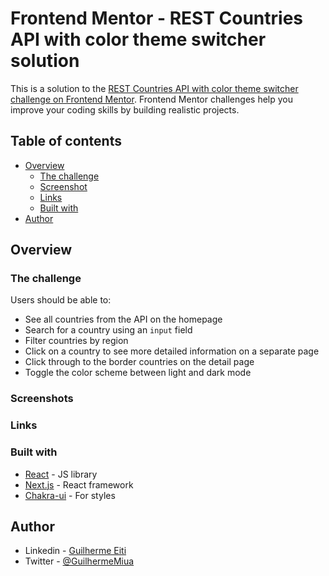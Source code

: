 # Frontend Mentor - REST Countries API with color theme switcher solution

This is a solution to the [REST Countries API with color theme switcher challenge on Frontend Mentor](https://www.frontendmentor.io/challenges/rest-countries-api-with-color-theme-switcher-5cacc469fec04111f7b848ca). Frontend Mentor challenges help you improve your coding skills by building realistic projects.

## Table of contents

- [Overview](#overview)
  - [The challenge](#the-challenge)
  - [Screenshot](#screenshot)
  - [Links](#links)
  - [Built with](#built-with)
- [Author](#author)

## Overview

### The challenge

Users should be able to:

- See all countries from the API on the homepage
- Search for a country using an `input` field
- Filter countries by region
- Click on a country to see more detailed information on a separate page
- Click through to the border countries on the detail page
- Toggle the color scheme between light and dark mode

### Screenshots

<!-- ![](./screenshot.jpg) -->

### Links

<!-- - Live Site URL: [Add live site URL here](https://your-live-site-url.com) -->

### Built with

- [React](https://reactjs.org/) - JS library
- [Next.js](https://nextjs.org/) - React framework
- [Chakra-ui](https://chakra-ui.com/) - For styles

## Author

- Linkedin - [Guilherme Eiti](https://www.linkedin.com/in/guilherme-eiti-akita-miua-903808187/)
- Twitter - [@GuilhermeMiua](https://twitter.com/GuilhermeMiua)
